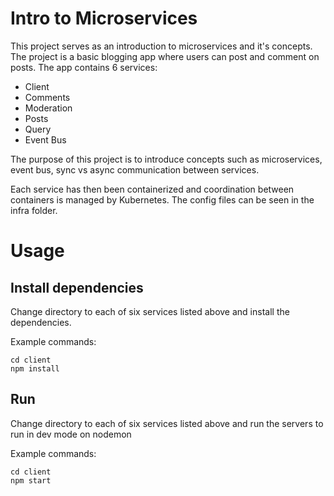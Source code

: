 # Intro to Microservices

This project serves as an introduction to microservices and it's concepts.  The project is a basic blogging app where users can post and comment on posts.  The app contains 6 services:

* Client
* Comments
* Moderation
* Posts
* Query
* Event Bus

The purpose of this project is to introduce concepts such as microservices, event bus, sync vs async communication between services.

Each service has then been containerized and coordination between containers is managed by Kubernetes.  The config files can be seen in the infra folder.

# Usage

## Install dependencies

Change directory to each of six services listed above and install the dependencies.

Example commands:
```
cd client
npm install
```
## Run

Change directory to each of six services listed above and run the servers to run in dev mode on nodemon

Example commands:
```
cd client
npm start
```
